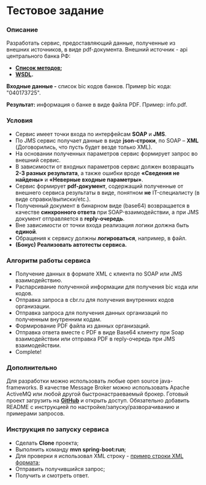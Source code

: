 Тестовое задание
=============================

### Описание

Разработать сервис, предоставляющий данные, полученные из внешних источников, в виде pdf-документа. Внешний источник - api центрального банка РФ:

- <b>[Список методов](http://www.cbr.ru/development/WSCO/);</b>
- <b>[WSDL](http://www.cbr.ru/CreditInfoWebServ/CreditOrgInfo.asmx?WSDL).</b>

**Входные данные -** список bic кодов банков. Пример bic кода: "040173725".

**Результат:** информация о банке в виде файла PDF. Пример: info.pdf.

### Условия

- Сервис имеет точки входа по интерфейсам **SOAP** и **JMS**.
- По JMS сервис получает данные в виде **json-строки**, по SOAP – **XML** (Договорились, что пусть будет везде только XML).
- На основании полученных параметров сервис формирует запрос во внешний сервис.
- В зависимости от входных параметров сервис должен возвращать **2-3 разных результата**, а также ошибки вроде **«Сведения не найдены»** и **«Неверные входные параметры»**.
- Сервис формирует **pdf-документ**, содержащий полученные от внешнего сервиса результаты в виде, понятном **не** IT-специалисту (в виде справки/выписки/etc.).
- Полученный документ в бинарном виде (base64) возвращается в качестве **синхронного ответа** при SOAP-взаимодействии, а при JMS документ отправляется в **reply-очередь**.
- Вне зависимости от точки входа реализация логики должна быть **единой**.
- Обращения к сервису должны **логироваться**, например, в файл.
- **(Бонус) Реализовать автотесты сервиса.**

### Алгоритм работы сервиса

- Получение данных в формате XML с клиента по SOAP или JMS взаимодействию.
- Распарсивание полученной информации для получения bic кода или кодов.
- Отправка запроса в cbr.ru для получения внутренних кодов организации.
- Отправка запроса для получения данных организаций по полученным внутренним кодам.
- Формирование PDF файла из данных организаций.
- Отправка ответа вместе с PDF в виде Base64 клиенту при Soap взаимодействии или отправка PDF в reply-очередь при JMS взаимодействии.
- Complete! 

### Дополнительно

Для разработки можно использовать любые open source java-frameworks. В качестве Message Broker можно использовать Apache ActiveMQ или любой другой быстронастраеваемый брокер. Готовый проект загрузить на <b>[GitHub](https://github.com)</b> и открыть доступ. Обязательно добавить README с инструкцией по настройке/запуску/разворачиванию и примерами запросов.

### Инструкция по запуску сервиса

- Сделать **Clone** проекта;
- Выполнить команду **mvn spring-boot:run**;
- Для проверки я использовал XML строку - [пример строки XML формата](https://github.com/Bangerok/CBRService/blob/master/src/main/resources/META-INF/Test/ServiceRequestTest.txt)</b>;
- Отправить получившийся запрос;
- Получить и смотреть ответ.
